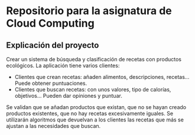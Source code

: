 ﻿# Repositorio para la asignatura de Cloud Computing
 
 
## Explicación del proyecto

Crear un sistema de búsqueda y clasificación de recetas con productos ecológicos.
La aplicación tiene varios clientes:
- Clientes que crean recetas: añaden alimentos, descripciones, recetas... Puede obtener puntuaciones.
- Clientes que buscan recetas: con unos valores, tipo de calorías, objetivos... Pueden dar opiniones y puntuar.

Se validan que se añadan productos que existan, que no se hayan creado productos existentes, que no hay recetas excesivamente iguales.
Se utilizarán algoritmos que devuelvan a los clientes las recetas que más se ajustan a las necesidades que buscan.
